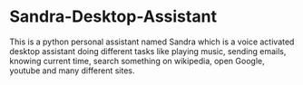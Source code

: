 # Sandra-Desktop-Assistant
This is a python personal assistant named Sandra which is a voice activated desktop assistant doing different tasks like playing music, sending emails, knowing current time, search something on wikipedia, open Google, youtube and many different sites.
